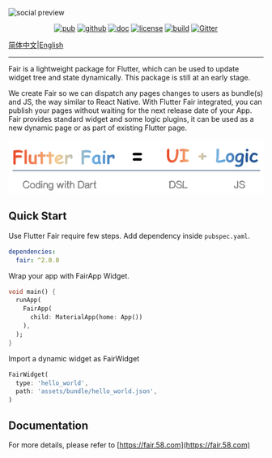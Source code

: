 ![social preview](social-dark.png)

<p align="center">
  <a href="https://pub.dev/packages/fair"><img src="https://img.shields.io/pub/v/fair.svg" alt="pub"></a>
  <a href="https://github.com/wuba/fair"><img src="https://img.shields.io/badge/platform-flutter-blue.svg" alt="github"></a>
  <a href="https://fair.58.com/"><img src="https://img.shields.io/badge/doc-fair.58.com-green.svg" alt="doc"></a>
  <a href="https://github.com/wuba/fair/LICENSE"><img src="https://img.shields.io/badge/license-BSD-green.svg" alt="license"></a>
  <a href="https://github.com/wuba/fair/actions"><img src="https://github.com/wuba/fair/workflows/build/badge.svg" alt="build"></a>
  <a href="https://gitter.im/flutter_fair/community?utm_source=badge&utm_medium=badge&utm_campaign=pr-badge"><img src="https://badges.gitter.im/flutter_fair/community.svg" alt="Gitter"></a>
</p>

[简体中文](README.md)|[English](README-en.md)

---

Fair is a lightweight package for Flutter, which can be used to update widget tree and state dynamically. This package is still at an early stage.

We create Fair so we can dispatch any pages changes to users as bundle(s) and JS, the way similar to React Native. With Flutter Fair integrated, you can publish your pages without waiting for the next release date of your App. Fair provides standard widget and some logic plugins, it can be used as a new dynamic page or as part of existing Flutter page.

![](fair/what-is-fair-en.png)

## Quick Start
Use Flutter Fair require few steps. Add dependency inside `pubspec.yaml`.
```yaml
dependencies:
  fair: ^2.0.0
```

Wrap your app with FairApp Widget.
```dart
void main() {
  runApp(
    FairApp(
      child: MaterialApp(home: App())
    ),
  );
}
```

Import a dynamic widget as FairWidget
```dart
FairWidget(
  type: 'hello_world',
  path: 'assets/bundle/hello_world.json',
)
```

## Documentation
For more details, please refer to [https://fair.58.com](https://fair.58.com)